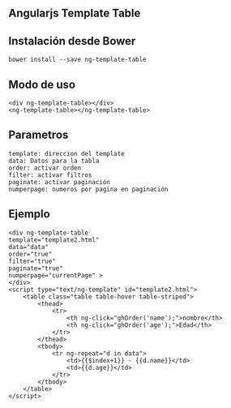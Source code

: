 ## Angularjs Template Table

## Instalación desde Bower
    bower install --save ng-template-table

## Modo de uso
    <div ng-template-table></div>
    <ng-template-table></ng-template-table>
    
## Parametros
    template: direccion del template 
    data: Datos para la tabla
    order: activar orden
    filter: activar filtros
    paginate: activar paginación
    numperpage: numeros por pagina en paginación
    
   
## Ejemplo    
    <div ng-template-table 
    template="template2.html" 
    data="data" 
    order="true"  
    filter="true" 
    paginate="true" 
    numperpage="currentPage" >
    </div>
    <script type="text/ng-template" id="template2.html">
        <table class="table table-hover table-striped">
        	<thead>
        		<tr>
        			<th ng-click="ghOrder('name');">nombre</th>
                    <th ng-click="ghOrder('age');">Edad</th>
        		</tr>
        	</thead>
        	<tbody>
        		<tr ng-repeat="d in data">
        			<td>{{$index+1}} - {{d.name}}</td>
                    <td>{{d.age}}</td>
        		</tr>
        	</tbody>
        </table>
    </script>
    
    